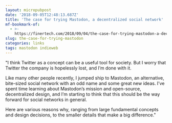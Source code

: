 ```yaml
---
layout: micropubpost
date: '2018-09-05T12:48:13.687Z'
title: 'The case for trying Mastodon, a decentralized social network'
mf-bookmark-of:
  - >-
    https://finertech.com/2018/09/04/the-case-for-trying-mastodon-a-decentralized-social-network/
slug: the-case-for-trying-mastodon
categories: links
tags: mastodon indieweb
---
```

&quot;I think Twitter as a concept can be a useful tool for society. But I worry that Twitter the company is hopelessly lost, and I’m done with it.

Like many other people recently, I jumped ship to Mastodon, an alternative, bite-sized social network with an odd name and some great new ideas. I’ve spent time learning about Mastodon’s mission and open-source, decentralized design, and I’m starting to think that this should be the way forward for social networks in general.

Here are various reasons why, ranging from large fundamental concepts and design decisions, to the smaller details that make a big difference.&quot;
